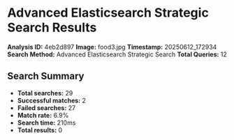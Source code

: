 # Advanced Elasticsearch Strategic Search Results

**Analysis ID:** 4eb2d897
**Image:** food3.jpg
**Timestamp:** 20250612_172934
**Search Method:** Advanced Elasticsearch Strategic Search
**Total Queries:** 12

## Search Summary

- **Total searches:** 29
- **Successful matches:** 2
- **Failed searches:** 27
- **Match rate:** 6.9%
- **Search time:** 210ms
- **Total results:** 0

